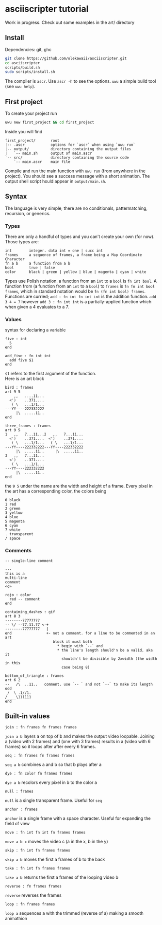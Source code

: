 # asciiscripter tutorial

Work in progress. Check out some examples in the art/ directory

## Install
Dependencies: git, ghc
```sh
git clone https://github.com/olekawaii/asciiscripter.git
cd asciiscripter
scripts/build.sh
sudo scripts/install.sh
```
The compiler is `ascr`. Use `ascr -h` to see the options. `uwu` a simple build
tool (see `uwu help`).

## First project
To create your project run
```sh
uwu new first_project && cd first_project
````
Inside you will find 
```
first_project/       root
|-- .ascr            options for `ascr` when using `uwu run`
|-- output/          directory containing the output files
|   `-- main.sh      output of main.ascr
`-- src/             directory containing the source code
    `-- main.ascr    main file
```
Compile and run the main function with `uwu run` (from anywhere in the project). 
You should see a success message with a short animation. The output shell script 
hould appear in `output/main.sh`.

## Syntax
The language is very simple; there are no conditionals, pattermatching,
recursion, or generics.

### Types
There are only a handful of types and you can't create your own (for now). Those 
types are:
```
int        integer. data int = one | succ int
frames     a sequence of frames, a frame being a Map Coordinate Character
fn a b     a function from a b
bool       true | false
color      black | green | yellow | blue | magenta | cyan | white
```
Types use Polish notation. a function from an `int` to a `bool` is `fn int
bool`. A function from (a function from an `int` to a `bool`) to `frames` is
`fn fn int bool frames`, which in standard notation would be `fn (fn int bool)
frames`. Functions are curried; `add : fn int fn int int` is the addition
function. `add 3 4 = 7` however `add 3 : fn int int` is a partially-applied 
function which when given a 4 evaluates to a 7.

### Values
syntax for declaring a variable
```
five : int
  5
end

add_five : fn int int
  add five $1
end
```
`$1` refers to the first argument of the function.   
Here is an art block
```
bird : frames
art 9 5
    ,,   ....11...
  <')    ..371....
   ( \   ...1/1...
---YY----222332222
     |\  .....11..
end

three_frames : frames
art 9 5
1   ,,   7...11...2   ,,   7...11...
  <')    ..371....  <')    ..371....
   ( \   ...1/1...   ( \   ...1/1...
---YY----222332222---YY----222332222
     |\  .....11..     |\  .....11..
3   ,,   7...11...
  <')    ..371....
   ( \   ...1/1...
---YY----222332222
     |\  .....11..
end
```
the `9 5` under the name are the width and height of a frame. Every pixel in
the art has a corresponding color, the colors being
```
0 black
1 red
2 green
3 yellow
4 blue
5 magenta
6 cyan
7 white
. transparent
/ space
```

### Comments
```
-- single-line comment

---
this is a
multi-line
comment
<o>

rojo : color
  red -- comment
end

containing_dashes : gif
art 8 3
--------77777777
-- \/ --77.11.77 <-+
--------77777777   |
end                +- not a comment. for a line to be commented in an art 
                      block it must both
                        * begin with `--` and
                        * the line's length should'n be a valid, aka it
                          shouldn't be divisible by 2xwidth (the width in this 
                          case being 8)

bottom_of_triangle : frames
art 6 2
--   /\  ..11..   comment. use `-- ` and not `--` to make its length odd
 /  \ .1//1.
/____\111111
end

```

## Built-in values
```
join : fn frames fn frames frames
```
`join a b` layers a on top of b and makes the output video loopable. Joining a 
(video with 2 frames) and (one with 3 frames) results in a (video with 6 frames) so
it loops after after every 6 frames.
```
seq : fn frames fn frames frames
```
`seq a b` combines a and b so that b plays after a
```
dye : fn color fn frames frames
```
`dye a b` recolors every pixel in b to the color a
```
null : frames
```
`null` is a single transparent frame. Useful for `seq`
```
anchor : frames
```
`anchor` is a single frame with a space character. Useful for expanding the
field of view 
```
move : fn int fn int fn frames frames
```
`move a b c` moves the video c (a in the x, b in the y)
```
skip : fn int fn frames frames 
```
`skip a b` moves the first a frames of b to the back
```
take : fn int fn frames frames
```
`take a b` returns the first a frames of the looping video b
```
reverse : fn frames frames
```
`reverse` reverses the frames
```
loop : fn frames frames
```
`loop a` sequences a with the trimmed (reverse of a) making a smooth 
animathion

